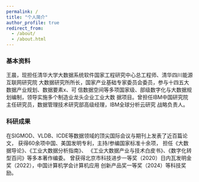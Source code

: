 ```yaml
---
permalink: /
title: "个人简介"
author_profile: true
redirect_from: 
  - /about/
  - /about.html
---
```


### 基本资料
王晨，现担任清华大学大数据系统软件国家工程研究中心总工程师、清华四川能源互联网研究院
大数据研究所所长，国家产业基础专家委员会委员，参与十四五大数据产业规划、数据要素x、可
信数据空间等多项国家级、部级数字化与大数据规划编制，领导实施多个制造业龙头企业工业大数
据项目。曾担任IBM中国研究院主任研究员，数据管理技术研究部高级经理，IBM全球分析云研究
战略负责人。

### 科研成果
在SIGMOD、VLDB、ICDE等数据领域的顶尖国际会议与期刊上发表了近百篇论文，
获得60余项中国、美国发明专利，主持/参编国家标准十余项，
担任《大数据导论》、《工业大数据分析指南》、 《工业大数据产业与技术白皮书》、《数字化转型百问》等多本著作编委。
曾获得北京市科技进步一等奖（2020）日内瓦发明金奖（2022），中国计算机学会计算机应用
创新产品奖一等奖（2024）等科技奖励。
